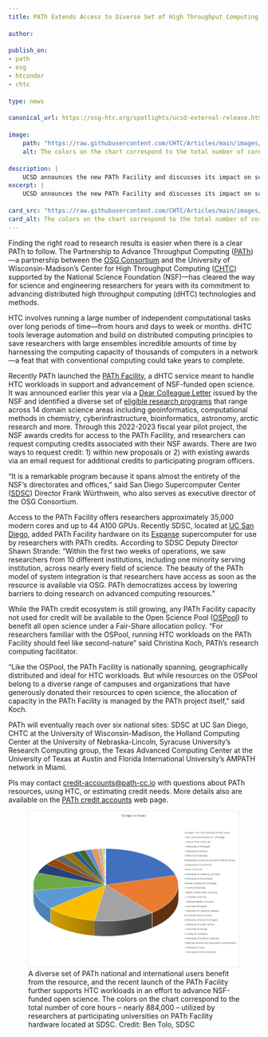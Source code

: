 ```yaml
---
title: PATh Extends Access to Diverse Set of High Throughput Computing Research Programs

author: 

publish_on:
- path
- osg
- htcondor
- chtc

type: news

canonical_url: https://osg-htc.org/spotlights/ucsd-external-release.html

image:
    path: "https://raw.githubusercontent.com/CHTC/Articles/main/images/ucsd-public-relations.png"
    alt: The colors on the chart correspond to the total number of core hours – nearly 884,000 – utilized by researchers at participating universities on PATh Facility hardware located at SDSC.

description: |
    UCSD announces the new PATh Facility and discusses its impact on science.
excerpt: |
    UCSD announces the new PATh Facility and discusses its impact on science.

card_src: "https://raw.githubusercontent.com/CHTC/Articles/main/images/ucsd-public-relations.png"
card_alt: The colors on the chart correspond to the total number of core hours – nearly 884,000 – utilized by researchers at participating universities on PATh Facility hardware located at SDSC.
---
```


Finding the right road to research results is easier when there is a clear PATh to follow. The Partnership to Advance Throughput Computing ([PATh](https://path-cc.io/))—a partnership between the [OSG Consortium](https://osg-htc.org/) and the University of Wisconsin-Madison’s Center for High Throughput Computing ([CHTC](https://chtc.cs.wisc.edu/)) supported by the National Science Foundation (NSF)—has cleared the way for science and engineering researchers for years with its commitment to advancing distributed high throughput computing (dHTC) technologies and methods.

HTC involves running a large number of independent computational tasks over long periods of time—from hours and days to week or months. dHTC tools leverage automation and build on distributed computing principles to save researchers with large ensembles incredible amounts of time by harnessing the computing capacity of thousands of computers in a network—a feat that with conventional computing could take years to complete.

Recently PATh launched the [PATh Facility](https://path-cc.io/facility/index.html), a dHTC service meant to handle HTC workloads in support and advancement of NSF-funded open science. It was announced earlier this year via a [Dear Colleague Letter](https://www.nsf.gov/pubs/2022/nsf22051/nsf22051.jsp) issued by the NSF and identified a diverse set of [eligible research programs](https://www.nsf.gov/pubs/2022/nsf22051/nsf22051.jsp) that range across 14 domain science areas including geoinformatics, computational methods in chemistry, cyberinfrastructure, bioinformatics, astronomy, arctic research and more. Through this 2022-2023 fiscal year pilot project, the NSF awards credits for access to the PATh Facility, and researchers can request computing credits associated with their NSF awards. There are two ways to request credit: 1) within new proposals or 2) with existing awards via an email request for additional credits to participating program officers.

“It is a remarkable program because it spans almost the entirety of the NSF’s directorates and offices,” said San Diego Supercomputer Center ([SDSC](https://www.sdsc.edu/)) Director Frank Würthwein, who also serves as executive director of the OSG Consortium.

Access to the PATh Facility offers researchers approximately 35,000 modern cores and up to 44 A100 GPUs. Recently SDSC, located at [UC San Diego](https://ucsd.edu/), added PATh Facility hardware on its [Expanse](https://www.sdsc.edu/services/hpc/expanse/) supercomputer for use by researchers with PATh credits. According to SDSC Deputy Director Shawn Strande: “Within the first two weeks of operations, we saw researchers from 10 different institutions, including one minority serving institution, across nearly every field of science. The beauty of the PATh model of system integration is that researchers have access as soon as the resource is available via OSG. PATh democratizes access by lowering barriers to doing research on advanced computing resources.”

While the PATh credit ecosystem is still growing, any PATh Facility capacity not used for credit will be available to the Open Science Pool ([OSPool](https://osg-htc.org/services/open_science_pool.html)) to benefit all open science under a Fair-Share allocation policy. “For researchers familiar with the OSPool, running HTC workloads on the PATh Facility should feel like second-nature” said Christina Koch, PATh’s research computing facilitator.

“Like the OSPool, the PATh Facility is nationally spanning, geographically distributed and ideal for HTC workloads. But while resources on the OSPool belong to a diverse range of campuses and organizations that have generously donated their resources to open science, the allocation of capacity in the PATh Facility is managed by the PATh project itself,” said Koch.

PATh will eventually reach over six national sites: SDSC at UC San Diego, CHTC at the University of Wisconsin-Madison, the Holland Computing Center at the University of Nebraska-Lincoln, Syracuse University’s Research Computing group, the Texas Advanced Computing Center at the University of Texas at Austin and Florida International University’s AMPATH network in Miami.

PIs may contact [credit-accounts@path-cc.io](mailto:credit-accounts@path-cc.io) with questions about PATh resources, using HTC, or estimating credit needs. More details also are available on the [PATh credit accounts](https://path-cc.io/services/credit-accounts/) web page.

<figure>
    <img src="https://raw.githubusercontent.com/CHTC/Articles/main/images/ucsd-public-relations.png">
    <figcaption>
        A diverse set of PATh national and international users benefit from the resource, and the recent launch of the PATh Facility further supports HTC workloads in an effort to advance NSF-funded open science. The colors on the chart correspond to the total number of core hours – nearly 884,000 – utilized by researchers at participating universities on PATh Facility hardware located at SDSC. Credit: Ben Tolo, SDSC
    </figcaption>
</figure>
